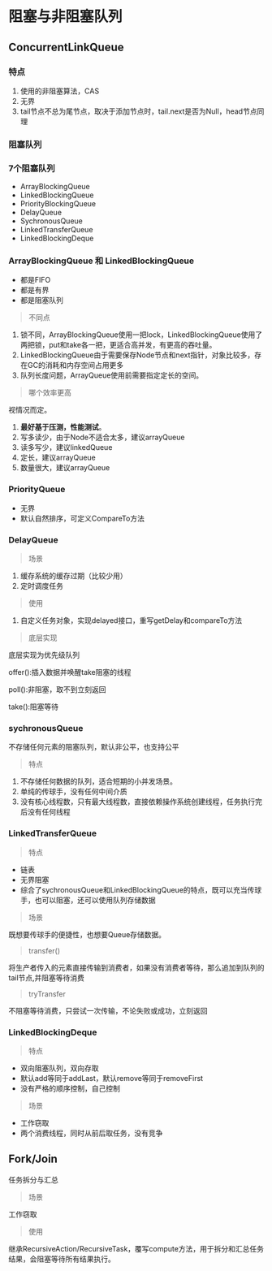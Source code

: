 # 阻塞与非阻塞队列

## ConcurrentLinkQueue

### 特点
1. 使用的非阻塞算法，CAS
2. 无界
3. tail节点不总为尾节点，取决于添加节点时，tail.next是否为Null，head节点同理

### 阻塞队列

### 7个阻塞队列
- ArrayBlockingQueue
- LinkedBlockingQueue
- PriorityBlockingQueue
- DelayQueue
- SychronousQueue
- LinkedTransferQueue
- LinkedBlockingDeque

### ArrayBlockingQueue 和 LinkedBlockingQueue
- 都是FIFO
- 都是有界
- 都是阻塞队列

> 不同点

1. 锁不同，ArrayBlockingQueue使用一把lock，LinkedBlockingQueue使用了两把锁，put和take各一把，更适合高并发，有更高的吞吐量。
2. LinkedBlockingQueue由于需要保存Node节点和next指针，对象比较多，存在GC的消耗和内存空间占用更多
3. 队列长度问题，ArrayQueue使用前需要指定定长的空间。

> 哪个效率更高

视情况而定。
1. **最好基于压测，性能测试**。
2. 写多读少，由于Node不适合太多，建议arrayQueue
3. 读多写少，建议linkedQueue
4. 定长，建议arrayQueue
5. 数量很大，建议arrayQueue

### PriorityQueue
- 无界
- 默认自然排序，可定义CompareTo方法

### DelayQueue
> 场景

1. 缓存系统的缓存过期（比较少用）
2. 定时调度任务

> 使用

1. 自定义任务对象，实现delayed接口，重写getDelay和compareTo方法

> 底层实现

底层实现为优先级队列

offer():插入数据并唤醒take阻塞的线程

poll():非阻塞，取不到立刻返回

take():阻塞等待

### sychronousQueue
不存储任何元素的阻塞队列，默认非公平，也支持公平

> 特点

1. 不存储任何数据的队列，适合短期的小并发场景。
2. 单纯的传球手，没有任何中间介质
3. 没有核心线程数，只有最大线程数，直接依赖操作系统创建线程，任务执行完后没有任何线程

### LinkedTransferQueue

> 特点

- 链表
- 无界阻塞
- 综合了sychronousQueue和LinkedBlockingQueue的特点，既可以充当传球手，也可以阻塞，还可以使用队列存储数据

> 场景

既想要传球手的便捷性，也想要Queue存储数据。

> transfer()

将生产者传入的元素直接传输到消费者，如果没有消费者等待，那么追加到队列的tail节点,并阻塞等待消费

> tryTransfer

不阻塞等待消费，只尝试一次传输，不论失败或成功，立刻返回

### LinkedBlockingDeque

> 特点

- 双向阻塞队列，双向存取
- 默认add等同于addLast，默认remove等同于removeFirst
- 没有严格的顺序控制，自己控制

> 场景

- 工作窃取
- 两个消费线程，同时从前后取任务，没有竞争

## Fork/Join
任务拆分与汇总

> 场景

工作窃取

> 使用

继承RecursiveAction/RecursiveTask，覆写compute方法，用于拆分和汇总任务结果，会阻塞等待所有结果执行。
